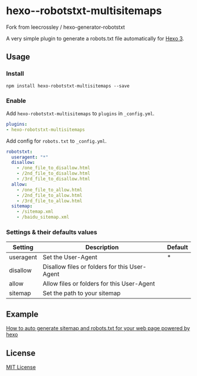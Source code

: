 # hexo--robotstxt-multisitemaps
Fork from leecrossley / hexo-generator-robotstxt

A very simple plugin to generate a robots.txt file automatically for [Hexo 3](https://npmjs.org/package/hexo).

## Usage

### Install

```
npm install hexo-robotstxt-multisitemaps --save
```

### Enable

Add `hexo-robotstxt-multisitemaps` to `plugins` in `_config.yml`.

``` yaml
plugins:
- hexo-robotstxt-multisitemaps
```

Add config for `robots.txt` to `_config.yml`.
``` yaml
robotstxt:
  useragent: "*"
  disallow:
    - /one_file_to_disallow.html
    - /2nd_file_to_disallow.html
    - /3rd_file_to_disallow.html
  allow:
    - /one_file_to_allow.html
    - /2nd_file_to_allow.html
    - /3rd_file_to_allow.html
  sitemap: 
    - /sitemap.xml
    - /baidu_sitemap.xml
```

### Settings & their defaults values

| Setting   | Description                                   | Default |
| --------- | --------------------------------------------- | ------- |
| useragent | Set the User-Agent                            | *       |
| disallow  | Disallow files or folders for this User-Agent |         |
| allow     | Allow files or folders for this User-Agent    |         |
| sitemap   | Set the path to your sitemap                  |         |

## Example
[How to auto generate sitemap and robots.txt for your web page powered by hexo](https://anthonydave.top/HTML/how-to-auto-generate-sitemap-and-robots-for-your-web-page-powered-by-hexo/)
## License

[MIT License](http://ilee.mit-license.org)
